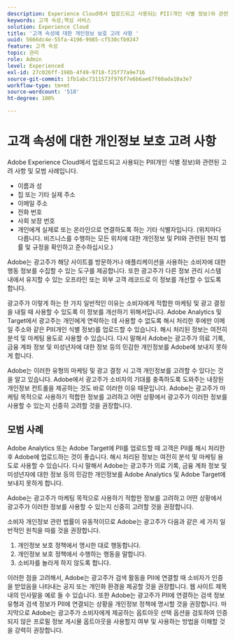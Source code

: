 ```yaml
---
description: Experience Cloud에서 업로드되고 사용되는 PII(개인 식별 정보)와 관련된 고려 사항 및 모범 사례입니다.
keywords: 고객 속성;핵심 서비스
solution: Experience Cloud
title: '고객 속성에 대한 개인정보 보호 고려 사항 '
uuid: 5666dc4e-55fa-4196-9985-cf530cfb9247
feature: 고객 속성
topic: 관리
role: Admin
level: Experienced
exl-id: 27c026ff-198b-4f49-9718-f25f77a9e716
source-git-commit: 1fb1abc7311573f976f7e6b6ae67f60ada10a3e7
workflow-type: tm+mt
source-wordcount: '518'
ht-degree: 100%

---
```


# 고객 속성에 대한 개인정보 보호 고려 사항

Adobe Experience Cloud에서 업로드되고 사용되는 PII(개인 식별 정보)와 관련된 고려 사항 및 모범 사례입니다.

* 이름과 성
* 집 또는 기타 실제 주소
* 이메일 주소
* 전화 번호
* 사회 보장 번호
* 개인에게 실제로 또는 온라인으로 연결하도록 하는 기타 식별자입니다. (위치마다 다릅니다. 비즈니스를 수행하는 모든 위치에 대한 개인정보 및 PII와 관련된 현지 법률 및 규정을 확인하고 준수하십시오.)

Adobe는 광고주가 해당 사이트를 방문하거나 애플리케이션을 사용하는 소비자에 대한 행동 정보를 수집할 수 있는 도구를 제공합니다. 또한 광고주가 다른 정보 관리 시스템 내에서 유지할 수 있는 오프라인 또는 외부 고객 레코드로 이 정보를 개선할 수 있도록 합니다.

광고주가 이렇게 하는 한 가지 일반적인 이유는 소비자에게 적합한 마케팅 및 광고 결정을 내릴 때 사용할 수 있도록 이 정보를 개선하기 위해서입니다. Adobe Analytics 및 Target에서 광고주는 개인에게 연락하는 데 사용할 수 없도록 해시 처리한 후에만 이메일 주소와 같은 PII(개인 식별 정보)를 업로드할 수 있습니다. 해시 처리된 정보는 여전히 분석 및 마케팅 용도로 사용할 수 있습니다. 다시 말해서 Adobe는 광고주가 의료 기록, 금융 계좌 정보 및 미성년자에 대한 정보 등의 민감한 개인정보를 Adobe에 보내지 못하게 합니다.

Adobe는 이러한 유형의 마케팅 및 광고 결정 시 고객 개인정보를 고려할 수 있다는 것을 알고 있습니다. Adobe에서 광고주가 소비자의 기대를 충족하도록 도와주는 내장된 개인정보 컨트롤을 제공하는 것도 바로 이러한 이유 때문입니다. Adobe는 광고주가 마케팅 목적으로 사용하기 적합한 정보를 고려하고 어떤 상황에서 광고주가 이러한 정보를 사용할 수 있는지 신중히 고려할 것을 권장합니다.

## 모범 사례

Adobe Analytics 또는 Adobe Target에 PII를 업로드할 때 고객은 PII를 해시 처리한 후 Adobe에 업로드하는 것이 좋습니다. 해시 처리된 정보는 여전히 분석 및 마케팅 용도로 사용할 수 있습니다. 다시 말해서 Adobe는 광고주가 의료 기록, 금융 계좌 정보 및 미성년자에 대한 정보 등의 민감한 개인정보를 Adobe Analytics 및 Adobe Target에 보내지 못하게 합니다.

Adobe는 광고주가 마케팅 목적으로 사용하기 적합한 정보를 고려하고 어떤 상황에서 광고주가 이러한 정보를 사용할 수 있는지 신중히 고려할 것을 권장합니다.

소비자 개인정보 관련 법률이 유동적이므로 Adobe는 광고주가 다음과 같은 세 가지 일반적인 원칙을 따를 것을 권장합니다.

1. 개인정보 보호 정책에서 명시한 대로 행동합니다.
1. 개인정보 보호 정책에서 수행하는 행동을 말합니다.
1. 소비자를 놀라게 하지 않도록 합니다.

이러한 점을 고려해서, Adobe는 광고주가 검색 활동을 PII에 연결할 때 소비자가 인증을 받았음을 나타내는 공지 또는 개인화 환경을 제공할 것을 권장합니다. 웹 사이트 제목 내의 인사말을 예로 들 수 있습니다. 또한 Adobe는 광고주가 PII에 연결하는 검색 정보 유형과 검색 정보가 PII에 연결되는 상황을 개인정보 정책에 명시할 것을 권장합니다. 마지막으로 Adobe는 광고주가 소비자에게 제공하는 옵트아웃 선택 옵션을 검토하여 인증되지 않은 프로필 정보 게시물 옵트아웃을 사용할지 여부 및 사용하는 방법을 이해할 것을 강력히 권장합니다.
